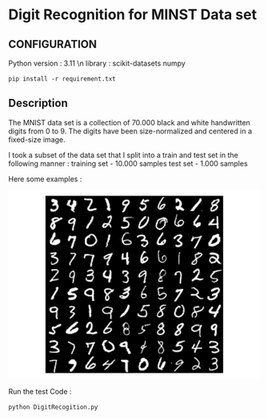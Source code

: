 # Digit Recognition for MINST Data set

## CONFIGURATION 

Python version : 3.11 \n
library : scikit-datasets numpy

```
pip install -r requirement.txt  
```

##  Description 
The MNIST data set is a collection of 70.000 black and white handwritten digits from 0 to 9.
The digits have been size-normalized and centered in a fixed-size image.

I took a subset of the data set that I split into a train and test set in the following manner :
training set - 10.000 samples
test set - 1.000 samples

Here some examples :

![pic_disgits_minst](mnist-digits-small.webp)



Run the test Code :

```
python DigitRecogition.py
```
